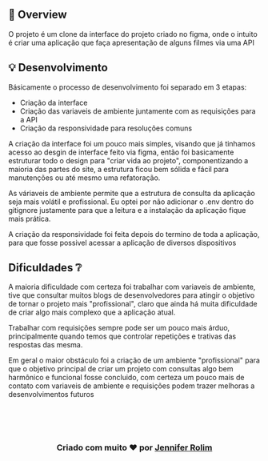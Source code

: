 ## 👀 Overview

O projeto é um clone da interface do projeto criado no figma, onde o intuito é criar uma aplicação que faça apresentação de alguns filmes via uma API

## 💡 Desenvolvimento

Básicamente o processo de desenvolvimento foi separado em 3 etapas:

- Criação da interface
- Criação das variaveis de ambiente juntamente com as requisições para a API
- Criação da responsividade para resoluções comuns

A criação da interface foi um pouco mais simples, visando que já tinhamos acesso ao desgin de interface feito via figma, então foi basicamente estruturar todo o design para "criar vida ao projeto", componentizando a maioria das partes do site, a estrutura ficou bem sólida e fácil para manutenções ou até mesmo uma refatoração.

As váriaveis de ambiente permite que a estrutura de consulta da aplicação seja mais volátil e profissional. Eu optei por não adicionar o .env dentro do gitignore justamente para que a leitura e a instalação da aplicação fique mais prática.

A criação da responsividade foi feita depois do termino de toda a aplicação, para que fosse possivel acessar a aplicação de diversos dispositivos

## Dificuldades ❔ 

A maioria dificuldade com certeza foi trabalhar com variaveis de ambiente, tive que consultar muitos blogs de desenvolvedores para atingir o objetivo de tornar o projeto mais "profissional", claro que ainda há muita dificuldade de criar algo mais complexo que a aplicação atual.

Trabalhar com requisições sempre pode ser um pouco mais árduo, principalmente quando temos que controlar repetições e trativas das respostas das mesma.

Em geral o maior obstáculo foi a criação de um ambiente "profissional" para que o objetivo principal de criar um projeto com consultas algo bem harmônico e funcional fosse concluido, com certeza um pouco mais de contato com variaveis de ambiente e requisições podem trazer melhoras a desenvolvimentos futuros

<br>
<br>
<br>


<h3 align="center"> Criado com muito ❤️ por <a href="https://github.com/Jenniferolim"> Jennifer Rolim</a></h2>
